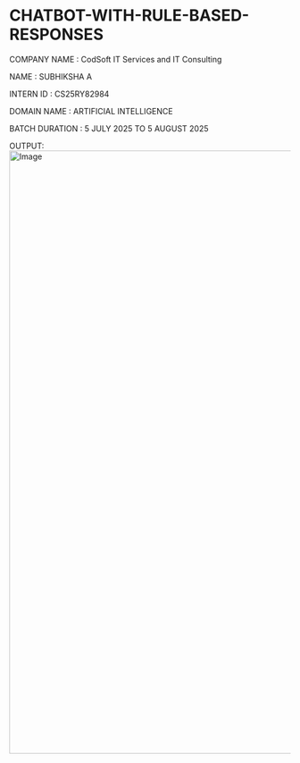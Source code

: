 # CHATBOT-WITH-RULE-BASED-RESPONSES
COMPANY NAME : CodSoft IT Services and IT Consulting

NAME : SUBHIKSHA A

INTERN ID : CS25RY82984

DOMAIN NAME : ARTIFICIAL INTELLIGENCE

BATCH DURATION : 5 JULY 2025 TO 5 AUGUST 2025

OUTPUT:
<img width="1920" height="1080" alt="Image" src="https://github.com/user-attachments/assets/e5ab4344-b6cd-4149-a155-9a5fd89072bc" />
